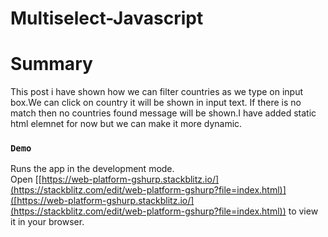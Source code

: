 # Multiselect-Javascript

# Summary
This post i have shown how we can filter countries as we type on input box.We can click on country it will be shown in input text.
If there is no match then no countries found message will be shown.I have added static html elemnet for now but we can make it more dynamic.   
### `Demo`

Runs the app in the development mode.\
Open [[https://web-platform-gshurp.stackblitz.io/](https://stackblitz.com/edit/web-platform-gshurp?file=index.html)]([https://web-platform-gshurp.stackblitz.io/](https://stackblitz.com/edit/web-platform-gshurp?file=index.html)) to view it in your browser.
